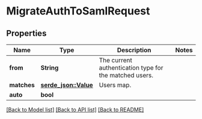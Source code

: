# MigrateAuthToSamlRequest

## Properties

Name | Type | Description | Notes
------------ | ------------- | ------------- | -------------
**from** | **String** | The current authentication type for the matched users. | 
**matches** | [**serde_json::Value**](.md) | Users map. | 
**auto** | **bool** |  | 

[[Back to Model list]](../README.md#documentation-for-models) [[Back to API list]](../README.md#documentation-for-api-endpoints) [[Back to README]](../README.md)


